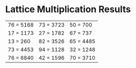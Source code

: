 # Lattice Multiplication Results

|   |   |   |
|---|---|---|
| 76 = 5168 | 73 = 3723 | 50 = 700 |
| 17 = 1173 | 27 = 1782 | 67 = 737 |
| 13 = 260 | 82 = 3526 | 65 = 4485 |
| 73 = 4453 | 94 = 1128 | 32 = 1248 |
| 76 = 6840 | 42 = 1596 | 70 = 3710 |

